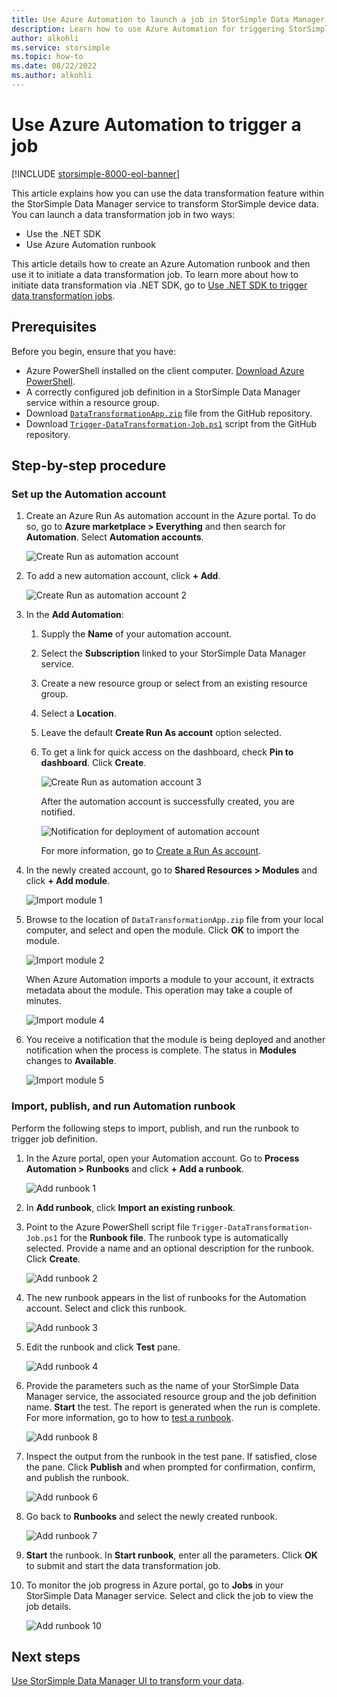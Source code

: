 ```yaml
---
title: Use Azure Automation to launch a job in StorSimple Data Manager
description: Learn how to use Azure Automation for triggering StorSimple Data Manager jobs
author: alkohli
ms.service: storsimple
ms.topic: how-to
ms.date: 08/22/2022
ms.author: alkohli
---
```


# Use Azure Automation to trigger a job

[!INCLUDE [storsimple-8000-eol-banner](../../includes/storsimple-8000-eol-banner-2.md)]

This article explains how you can use the data transformation feature within the StorSimple Data Manager service to transform StorSimple device data. You can launch a data transformation job in two ways: 

 - Use the .NET SDK
 - Use Azure Automation runbook
 
This article details how to create an Azure Automation runbook and then use it to initiate a data transformation job. To learn more about how to initiate data transformation via .NET SDK, go to [Use .NET SDK to trigger data transformation jobs](storsimple-data-manager-dotnet-jobs.md).

## Prerequisites

Before you begin, ensure that you have:

*	Azure PowerShell installed on the client computer. [Download Azure PowerShell](/powershell/azure/azurerm/install-azurerm-ps).
*	A correctly configured job definition in a StorSimple Data Manager service within a resource group.
*	Download  [`DataTransformationApp.zip`](https://github.com/Azure-Samples/storsimple-dotnet-data-manager-get-started/raw/master/Azure%20Automation%20For%20Data%20Manager/DataTransformationApp.zip) file from the GitHub repository. 
*	Download [`Trigger-DataTransformation-Job.ps1`](https://github.com/Azure-Samples/storsimple-dotnet-data-manager-get-started/blob/master/Azure%20Automation%20For%20Data%20Manager/Trigger-DataTransformation-Job.ps1) script from the GitHub repository.

## Step-by-step procedure

### Set up the Automation account

1. Create an Azure Run As automation account in the Azure portal. To do so, go to **Azure marketplace > Everything** and then search for **Automation**. Select **Automation accounts**.

    ![Create Run as automation account](./media/storsimple-data-manager-job-using-automation/search-automation-account1.png)

2. To add a new automation account, click **+ Add**.

    ![Create Run as automation account 2](./media/storsimple-data-manager-job-using-automation/add-automation-account1.png)

3. In the **Add Automation**:

   1. Supply the **Name** of your automation account.
   2. Select the **Subscription** linked to your StorSimple Data Manager service.
   3. Create a new resource group or select from an existing resource group.
   4. Select a **Location**.
   5. Leave the default **Create Run As account** option selected.
   6. To get a link for quick access on the dashboard, check **Pin to dashboard**. Click **Create**.

      ![Create Run as automation account 3](./media/storsimple-data-manager-job-using-automation/create-automation-run-as-account.png)
    
      After the automation account is successfully created, you are notified.
    
      ![Notification for deployment of automation account](./media/storsimple-data-manager-job-using-automation/deployment-automation-account-notification1.png)

      For more information, go to [Create a Run As account](../automation/manage-runas-account.md).

3. In the newly created account, go to **Shared Resources > Modules** and click **+ Add module**.

    ![Import module 1](./media/storsimple-data-manager-job-using-automation/import-module-1.png)

4. Browse to the location of `DataTransformationApp.zip` file from your local computer, and select and open the module. Click **OK** to import the module.

    ![Import module 2](./media/storsimple-data-manager-job-using-automation/import-module-2.png)

   When Azure Automation imports a module to your account, it extracts metadata about the module. This operation may take a couple of minutes.

   ![Import module 4](./media/storsimple-data-manager-job-using-automation/import-module-4.png)

5. You receive a notification that the module is being deployed and another notification when the process is complete.  The status in **Modules** changes to **Available**.

    ![Import module 5](./media/storsimple-data-manager-job-using-automation/import-module-5.png)

### Import, publish, and run Automation runbook

Perform the following steps to import, publish, and run the runbook to trigger job definition.

1. In the Azure portal, open your Automation account. Go to **Process Automation > Runbooks** and click **+ Add a runbook**.

    ![Add runbook 1](./media/storsimple-data-manager-job-using-automation/add-runbook-1.png)

2. In **Add runbook**, click **Import an existing runbook**.

3. Point to the Azure PowerShell script file `Trigger-DataTransformation-Job.ps1` for the **Runbook file**. The runbook type is automatically selected. Provide a name and an optional description for the runbook. Click **Create**.

    ![Add runbook 2](./media/storsimple-data-manager-job-using-automation/add-runbook-2.png)

4. The new runbook appears in the list of runbooks for the Automation account. Select and click this runbook.

    ![Add runbook 3](./media/storsimple-data-manager-job-using-automation/add-runbook-3.png)

5. Edit the runbook and click **Test** pane.

    ![Add runbook 4](./media/storsimple-data-manager-job-using-automation/add-runbook-4.png)

6. Provide the parameters such as the name of your StorSimple Data Manager service, the associated resource group and the job definition name. **Start** the test. The report is generated when the run is complete. For more information, go to how to [test a runbook](../automation/learn/powershell-runbook-managed-identity.md).

    ![Add runbook 8](./media/storsimple-data-manager-job-using-automation/add-runbook-8.png)    

7. Inspect the output from the runbook in the test pane. If satisfied, close the pane. Click **Publish** and when prompted for confirmation, confirm, and publish the runbook.

    ![Add runbook 6](./media/storsimple-data-manager-job-using-automation/add-runbook-6.png)

8. Go back to **Runbooks** and select the newly created runbook.

    ![Add runbook 7](./media/storsimple-data-manager-job-using-automation/add-runbook-7.png)

9. **Start** the runbook. In **Start runbook**, enter all the parameters. Click **OK** to submit and start the data transformation job.

10. To monitor the job progress in Azure portal, go to **Jobs** in your StorSimple Data Manager service. Select and click the job to view the job details.

    ![Add runbook 10](./media/storsimple-data-manager-job-using-automation/add-runbook-10.png)

## Next steps

[Use StorSimple Data Manager UI to transform your data](storsimple-data-manager-ui.md).